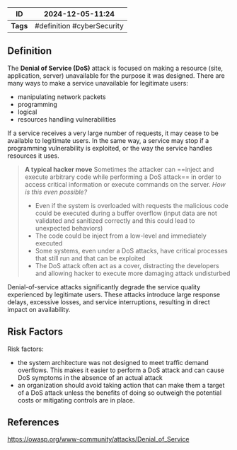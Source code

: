 | ID       | 2024-12-05-11:24            |
| -------- | --------------------------- |
| **Tags** | #definition #cyberSecurity  |
## Definition

The **Denial of Service (DoS)** attack is focused on making a resource (site, application, server) unavailable for the purpose it was designed. There are many ways to make a service unavailable for legitimate users:
- manipulating network packets
- programming
- logical
- resources handling vulnerabilities

If a service receives a very large number of requests, it may cease to be available to legitimate users. In the same way, a service may stop if a programming vulnerability is exploited, or the way the service handles resources it uses.

> **A typical hacker move**
> Sometimes the attacker can ==inject and execute arbitrary code while performing a DoS attack== in order to access critical information or execute commands on the server.
> *How is this even possible?*
> 	- Even if the system is overloaded with requests the malicious code could be executed during a buffer overflow (input data are not validated and sanitized correctly and this could lead to unexpected behaviors)
> 	- The code could be inject from a low-level and immediately executed
> 	- Some systems, even under a DoS attacks, have critical processes that still run and that can be exploited
> 	- The DoS attack often act as a cover, distracting the developers and allowing hacker to execute more damaging attack undisturbed

Denial-of-service attacks significantly degrade the service quality experienced by legitimate users. These attacks introduce large response delays, excessive losses, and service interruptions, resulting in direct impact on availability.

## Risk Factors

Risk factors:
- the system architecture was not designed to meet traffic demand overflows. This makes it easier to perform a DoS attack and can cause DoS symptoms in the absence of an actual attack
- an organization should avoid taking action that can make them a target of a DoS attack unless the benefits of doing so outweigh the potential costs or mitigating controls are in place.
## References
https://owasp.org/www-community/attacks/Denial_of_Service